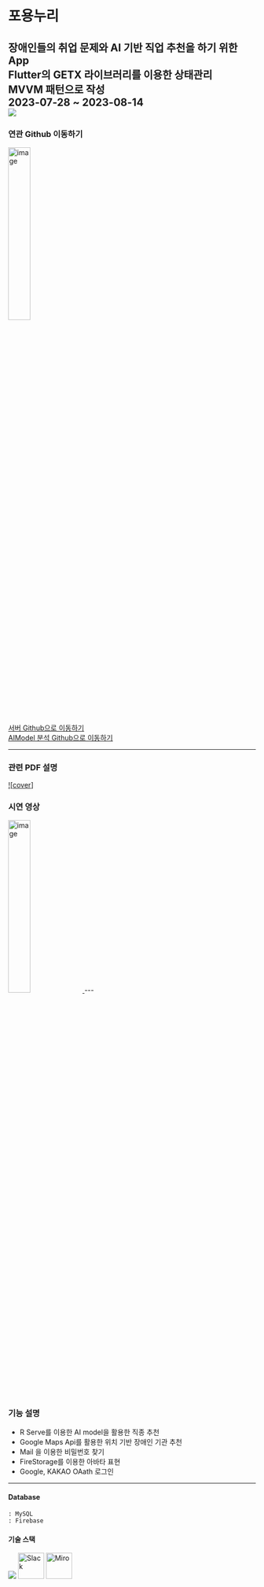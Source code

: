 # 포용누리
장애인들의 취업 문제와 AI 기반 직업 추천을 하기 위한 App          
Flutter의 GETX 라이브러리를 이용한 상태관리             
MVVM 패턴으로 작성               
2023-07-28 ~ 2023-08-14                      
<img src = https://github.com/Oh-Kang94/season3_team1_disabled_app/blob/main/App%20mockup.png> </img>
------
### 연관 Github 이동하기
<a href="https://github.com/Oh-Kang94/Season3_Main-Project_Disabled-Server">
  <img src="https://github.com/Oh-Kang94/season3_team1_disabled_app/blob/main/Swagger-UI.png" alt="image" ,height="30%", width="30%"><br/>             
  서버 Github으로 이동하기 
</a>         
<br/>        
<a href="https://github.com/Oh-Kang94/Season3_Main-Project_Disabled-Analyze">
AIModel 분석 Github으로 이동하기 </a>        

--------
### 관련 PDF 설명
<a href="https://docs.google.com/presentation/d/19dW8CeIwx2XBhR6jzVImYRIjAhB1qyhuw5vmQS5hPLY/edit?usp=share_link" title="PDF로 이동">![[cover](https://github.com/Oh-Kang94/season3_team1_disabled_app/blob/main/DisabledApp_PDF.png)]</a> 

### 시연 영상
<a href="https://drive.google.com/file/d/1nndZibrbXJfcGPsRMD9gW21Tt6-mjXsw/view?usp=share_link" title="시연영상으로 이동">
  <img src="https://github.com/Oh-Kang94/season3_team1_disabled_app/blob/main/SplashImage.jpg" alt="image" ,height="30%", width="30%">
</a>
---

### 기능 설명
- R Serve를 이용한 AI model을 활용한 직종 추천
- Google Maps Api를 활용한 위치 기반 장애인 기관 추천
- Mail 을 이용한 비밀번호 찾기
- FireStorage를 이용한 아바타 표현
- Google, KAKAO OAath 로그인
---
#### Database    
    : MySQL
    : Firebase    
#### 기술 스택
<p align="left">
    <img src="https://skillicons.dev/icons?i=flutter,aws,mysql,js,express,figma,github,git,firebase"/>
    <img src="https://cdn.icon-icons.com/icons2/2699/PNG/512/slack_tile_logo_icon_168820.png" height="53" title="Slack"/>
    <img src="https://cdn.icon-icons.com/icons2/3913/PNG/512/miro_logo_icon_248450.png" height="53" title="Miro"/>
</p>